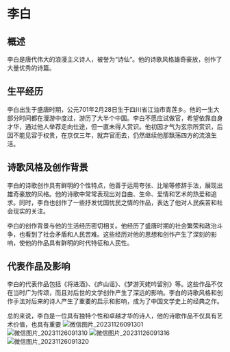 # 李白

## 概述

李白是唐代伟大的浪漫主义诗人，被誉为“诗仙”。他的诗歌风格雄奇豪放，创作了大量优秀的诗篇。

## 生平经历

李白出生于盛唐时期，公元701年2月28日生于四川省江油市青莲乡。他的一生大部分时间都在漫游中度过，游历了大半个中国。李白不愿应试做官，希望依靠自身才华，通过他人举荐走向仕途，但一直未得人赏识。他初因才气为玄宗所赏识，后因不能见容于权贵，在京仅三年，就弃官而去，仍然继续他那飘荡四方的流浪生活。

## 诗歌风格及创作背景

李白的诗歌创作具有鲜明的个性特点，他善于运用夸张、比喻等修辞手法，展现出雄奇豪放的风格。他的诗歌中常常表现出对自由、生命、爱情和艺术的热爱和追求。同时，李白也创作了一些抒发忧国忧民之情的作品，表达了他对人民疾苦和社会现实的关注。

李白的创作背景与他的生活经历密切相关。他经历了盛唐时期的社会繁荣和政治斗争，也看到了社会矛盾和人民苦难。这些经历对他的思想和创作产生了深刻的影响，使他的作品具有鲜明的时代特征和人民性。

## 代表作品及影响

李白的代表作品包括《将进酒》、《庐山谣》、《梦游天姥吟留别》等。这些作品不仅在当时广为传颂，而且对后世的文学创作产生了深远的影响。李白的诗歌风格和创作手法对后来的诗人产生了重要的启示和影响，成为了中国文学史上的经典之作。


总的来说，李白是一位具有独特个性和卓越才华的诗人，他的诗歌作品不仅具有艺术价值，也具有重要
![微信图片_20231126091301](https://github.com/suange1/-123/assets/150985375/c4d6d0c5-e416-4913-a0e7-49044317dcd0)
![微信图片_20231126091310](https://github.com/suange1/-123/assets/150985375/5bc2234c-e564-489b-a38c-94d5901c7eef)
![微信图片_20231126091316](https://github.com/suange1/-123/assets/150985375/cf135d23-d971-4baf-83fd-c818a83c85d9)
![微信图片_20231126091320](https://github.com/suange1/-123/assets/150985375/00b35743-44ef-48fb-b725-3710d83d0146)
